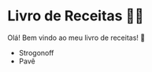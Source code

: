 # Livro de Receitas :man_cook:

Olá! Bem vindo ao meu livro de receitas! :raised_back_of_hand:

- Strogonoff
- Pavê